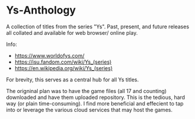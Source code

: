 # Ys-Anthology
A collection of titles from the series "Ys". Past, present, and future releases all collated and available for web browser/ online play.

Info: 
- https://www.worldofys.com/
- https://isu.fandom.com/wiki/Ys_(series)
- https://en.wikipedia.org/wiki/Ys_(series)

For brevity, this serves as a central hub for all Ys titles. 

The origninal plan was to have the game files (all 17 and counting) downloaded and have them uploaded repository. This is the tedious, hard way (or plain time-consuming). I find more beneficial and effecient to tap into or leverage the various cloud services that may host the games.
